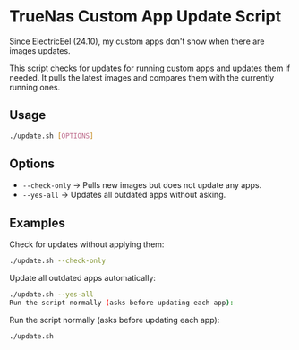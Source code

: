 # TrueNas Custom App Update Script
Since ElectricEel (24.10), my custom apps don't show when there are images updates.

This script checks for updates for running custom apps and updates them if needed. It pulls the latest images and compares them with the currently running ones.

## Usage
```sh
./update.sh [OPTIONS]
```

## Options

* `--check-only` → Pulls new images but does not update any apps.
* `--yes-all` → Updates all outdated apps without asking.

## Examples
Check for updates without applying them:

```sh
./update.sh --check-only
```

Update all outdated apps automatically:
```sh
./update.sh --yes-all
Run the script normally (asks before updating each app):
```
Run the script normally (asks before updating each app):
```sh
./update.sh
```